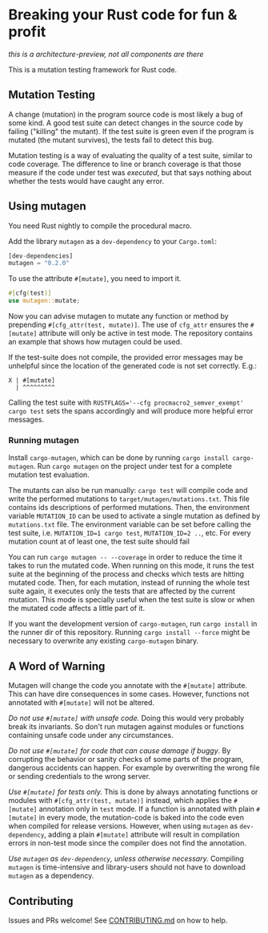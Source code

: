 # Breaking your Rust code for fun & profit

*this is a architecture-preview, not all components are there*

This is a mutation testing framework for Rust code.

## Mutation Testing

A change (mutation) in the program source code is most likely a bug of some kind. A good test suite can detect changes in the source code by failing ("killing" the mutant). If the test suite is green even if the program is mutated (the mutant survives), the tests fail to detect this bug.

Mutation testing is a way of evaluating the quality of a test suite, similar to code coverage.
The difference to line or branch coverage is that those measure if the code under test was *executed*, but that says nothing about whether the tests would have caught any error.

## Using mutagen

You need Rust nightly to compile the procedural macro.

Add the library `mutagen` as a `dev-dependency` to your `Cargo.toml`:

```rust
[dev-dependencies]
mutagen = "0.2.0"
```

To use the attribute `#[mutate]`, you need to import it.

```rust
#[cfg(test)]
use mutagen::mutate;
```

Now you can advise mutagen to mutate any function or method by prepending `#[cfg_attr(test, mutate)]`. The use of `cfg_attr` ensures the `#[mutate]` attribute will only be active in test mode. The repository contains an example that shows how mutagen could be used.

If the test-suite does not compile, the provided error messages may be unhelpful since the location of the generated code is not set correctly. E.g.:

```
X | #[mutate]
  | ^^^^^^^^^
```  

Calling the test suite with `RUSTFLAGS='--cfg procmacro2_semver_exempt' cargo test` sets the spans accordingly and will produce more helpful error messages.

### Running mutagen

Install `cargo-mutagen`, which can be done by running `cargo install cargo-mutagen`. Run `cargo mutagen` on the project under test for a complete mutation test evaluation.

The mutants can also be run manually: `cargo test` will compile code and write the performed mutations to `target/mutagen/mutations.txt`. This file contains ids descriptions of performed mutations.
Then, the environment variable `MUTATION_ID` can be used to activate a single mutation as defined by `mutations.txt` file. The environment variable can be set before calling the test suite, i.e. `MUTATION_ID=1 cargo test`, `MUTATION_ID=2 ..`, etc. For every mutation count at of least one, the test suite should fail

You can run `cargo mutagen -- --coverage` in order to reduce the time it takes to run the mutated code. When running on this mode, it runs the test suite at the beginning of the process and checks which tests are hitting mutated code. Then, for each mutation, instead of running the whole test suite again, it executes only the tests that are affected by the current mutation. This mode is specially useful when the test suite is slow or when the mutated code affects a little part of it.

If you want the development version of `cargo-mutagen`, run `cargo install` in the runner dir of this repository. Running `cargo install --force` might be necessary to overwrite any existing `cargo-mutagen` binary.

## A Word of Warning

Mutagen will change the code you annotate with the `#[mutate]` attribute. This can have dire consequences in some cases. However, functions not annotated with `#[mutate]` will not be altered.

*Do not use `#[mutate]` with unsafe code.* Doing this would very probably break its invariants. So don't run mutagen against modules or functions containing unsafe code under any circumstances.

*Do not use `#[mutate]` for code that can cause damage if buggy*. By corrupting the behavior or sanity checks of some parts of the program, dangerous accidents can happen. For example by overwriting the wrong file or sending credentials to the wrong server.

*Use `#[mutate]` for tests only.* This is done by always annotating functions or modules with `#[cfg_attr(test, mutate)]` instead, which applies the `#[mutate]` annotation only in `test` mode. If a function is annotated with plain `#[mutate]` in every mode, the mutation-code is baked into the code even when compiled for release versions. However, when using `mutagen` as `dev-dependency`, adding a plain `#[mutate]` attribute will result in compilation errors in non-test mode since the compiler does not find the annotation.

*Use `mutagen` as `dev-dependency`, unless otherwise necessary.* Compiling `mutagen` is time-intensive and library-users should not have to download `mutagen` as a dependency.

## Contributing

Issues and PRs welcome! See [CONTRIBUTING.md](CONTRIBUTING.md) on how to help.
